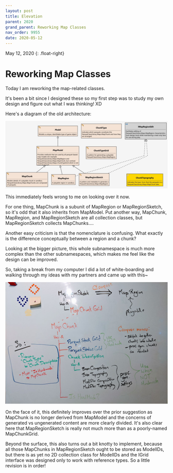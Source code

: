 ```yaml
---
layout: post
title: Elevation
parent: 2020
grand_parent: Reworking Map Classes
nav_order: 9955
date: 2020-05-12
---
```

May 12, 2020
{: .float-right}

# Reworking Map Classes

Today I am reworking the map-related classes.
 
It's been a bit since I designed these so my first step was to study my own design and figure out what I was thinking!  XD

Here's a diagram of the old architecture:

![A computer-generated diagram of the relationships between Parquet's map classes.](image-2020-05-12_1.jpg)

This immediately feels wrong to me on looking over it now.

For one thing, MapChunk is a subunit of MapRegion or MapRegionSketch, so it's odd that it also inherits from MapModel.
Put another way, MapChunk, MapRegion, and MapRegionSketch are all collection classes, but MapRegionSketch collects MapChunks....

Another easy criticism is that the nomenclature is confusing.  What exactly is the difference conceptually between a region and a chunk?

Looking at the bigger picture, this whole subnamespace is much more complex than the other subnamespaces, which makes me feel like the design can be improved.

So, taking a break from my computer I did a lot of white-boarding and walking through my ideas with my partners and came up with this~

![A hand-drawn diagram of proposed new relationships between Parquet's map classes.](image-2020-05-12_2.jpg)

On the face of it, this definitely improves over the prior suggestion as MapChunk is no longer derived from MapModel and
the concerns of generated vs ungenerated content are more clearly divided.
It's also clear here that MapRegionSketch is really not much more than as a poorly-named MapChunkGrid.

Beyond the surface, this also turns out a bit knotty to implement, because all those MapChunks in MapRegionSketch ought to be stored as ModelIDs, but
there is as yet no 2D collection class for ModelIDs and the IGrid interface was designed only to work with reference types.
So a little revision is in order!
